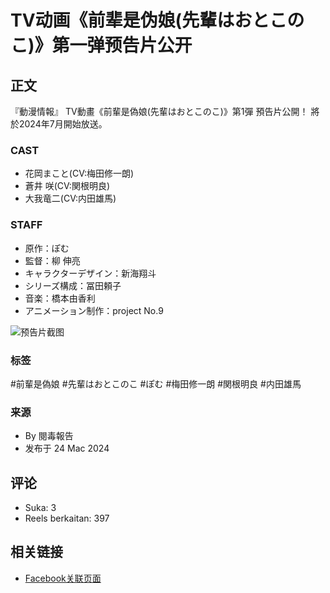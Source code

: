 # TV动画《前辈是伪娘(先輩はおとこのこ)》第一弹预告片公开

## 正文
『動漫情報』 TV動畫《前輩是偽娘(先輩はおとこのこ)》第1彈 預告片公開！ 將於2024年7月開始放送。 

### CAST
- 花岡まこと(CV:梅田修一朗)
- 蒼井 咲(CV:関根明良)
- 大我竜二(CV:内田雄馬)

### STAFF
- 原作：ぽむ
- 監督：柳 伸亮
- キャラクターデザイン：新海翔斗
- シリーズ構成：冨田頼子
- 音楽：橋本由香利
- アニメーション制作：project No.9

![预告片截图](https://scontent-sjc3-1.xx.fbcdn.net/v/t15.5256-10/431064410_1866689927078512_6258732577060526295_n.jpg?stp=dst-jpg_s960x960_tt6&_nc_cat=107&ccb=1-7&_nc_sid=cb5bf7&_nc_ohc=deYSci31V88Q7kNvgGhRZ37&_nc_oc=Adgb7OgMXGZ9ESFTyRr3l9I93nU4yyViqofsqHg6CMUeh4s94-hNp7Rqt7DZN0dNfSs&_nc_zt=23&_nc_ht=scontent-sjc3-1.xx&_nc_gid=A2h0GGc9YWlCwLjafnPAB_3&oh=00_AYCvZb9XSKMdT7Re0nlfjelkCVLQw825e_djRBhvX4p_rw&oe=67AD78B5)

### 标签
#前輩是偽娘 #先輩はおとこのこ #ぽむ #梅田修一朗 #関根明良 #内田雄馬

### 来源
- By 閱毒報告
- 发布于 24 Mac 2024 

## 评论
- Suka: 3
- Reels berkaitan: 397

## 相关链接
- [Facebook关联页面](https://www.facebook.com/acg.report/videos/418434547534861/?__tn__=%2CO)
<!-- tcd_original_link https://www.facebook.com/acg.report/videos/%E5%8B%95%E6%BC%AB%E6%83%85%E5%A0%B1tv%E5%8B%95%E7%95%AB%E5%89%8D%E8%BC%A9%E6%98%AF%E5%81%BD%E5%A8%98%E5%85%88%E8%BC%A9%E3%81%AF%E3%81%8A%E3%81%A8%E3%81%93%E3%81%AE%E3%81%93%E7%AC%AC1%E5%BD%88-%E9%A0%90%E5%91%8A%E7%89%87%E5%85%AC%E9%96%8B%E5%B0%87%E6%96%BC2024%E5%B9%B47%E6%9C%88%E9%96%8B%E5%A7%8B%E6%94%BE%E9%80%81cast%E8%8A%B1%E5%B2%A1%E3%81%BE%E3%81%93%E3%81%A8cv%E6%A2%85%E7%94%B0%E4%BF%AE%E4%B8%80%E6%9C%97%E8%92%BC%E4%BA%95-%E5%92%B2cv%E9%96%A2%E6%A0%B9%E6%98%8E%E8%89%AF%E5%A4%A7%E6%88%91%E7%AB%9C%E4%BA%8Ccv%E5%86%85%E7%94%B0%E9%9B%84%E9%A6%ACs/418434547534861/?locale=ms_MY -->
